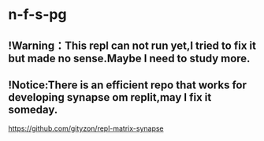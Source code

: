 # n-f-s-pg
## !Warning：This repl can not run yet,I tried to fix it but made no sense.Maybe I need to study more.

## !Notice:There is an efficient repo that works for developing synapse om replit,may I fix it someday.
https://github.com/gityzon/repl-matrix-synapse

